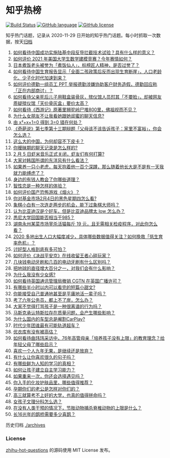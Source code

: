 # 知乎热榜
[![Build Status](https://github.com/ToWeLong/zhihu-hot-questions/workflows/CI/badge.svg)](https://github.com/ToWeLong/zhihu-hot-questions/actions)
[![GitHub language](https://img.shields.io/badge/language-golang-orange.svg)](https://golang.org/)
[![GitHub license](https://img.shields.io/github/license/ToWeLong/zhihu-hot-questions)](https://github.com/ToWeLong/zhihu-hot-questions/blob/main/LICENSE)

知乎热门话题，记录从 2020-11-29 日开始的知乎热门话题。每小时抓取一次数据，按天[归档](./archives)

<!-- BEGIN -->

1. [如何看待中国成功实施陆基中段反导拦截技术试验？具有什么样的意义？](https://www.zhihu.com/question/442907371)
1. [如何评价 2021 年美国大学生数学建模竞赛？今年赛情如何？](https://www.zhihu.com/question/440252527)
1. [日本煮饭老头被誉为「煮饭仙人」，标榜匠人精神，是否过誉了？](https://www.zhihu.com/question/56773677)
1. [如何看待中国生育报告显示「全面二孩政策后反而出现生育断崖」，人口老龄化、少子化时代加速到来？](https://www.zhihu.com/question/442679833)
1. [如何评价德勤一组员工 PPT 举报德勤涉嫌协助客户财务造假，德勤回应称「正在内部商讨」？](https://www.zhihu.com/question/442696107)
1. [如何看待父亲死后儿子用鞋盒装骨灰，殡仪馆人员怼其「不要脸」，却被网友质疑殡仪馆「天价骨灰盒」要价太高？](https://www.zhihu.com/question/441101618)
1. [如何看待《西游记》原著里狮驼岭尸堆800里，佛祖视而不见？](https://www.zhihu.com/question/441627356)
1. [为什么女朋友不让我看她跟她闺蜜的聊天信息?](https://www.zhihu.com/question/411657705)
1. [由 x²+x+1=0 得到 3=0 错在何处？](https://www.zhihu.com/question/309863493)
1. [《奇葩说》第七季第十三期辩题「父母该不该告诉孩子：家里不富裕」，你会怎么选？](https://www.zhihu.com/question/442875176)
1. [这么大的中国，为何却容不下皮卡？](https://www.zhihu.com/question/48425484)
1. [你暧昧期的聊天记录是怎么样的?](https://www.zhihu.com/question/356579521)
1. [2 月 5 日虾米音乐正式关闭，虾友们有何打算?](https://www.zhihu.com/question/432893433)
1. [大家对韩国所谓的东洋风有什么看法？](https://www.zhihu.com/question/440395108)
1. [如果养一只小老虎，每天抱着他一百个深蹲，那么随着他长大是不是有一天我就力能缚虎了？](https://www.zhihu.com/question/437834455)
1. [身边的有钱人教会了你哪些道理？](https://www.zhihu.com/question/430653175)
1. [智性恋是一种怎样的体验？](https://www.zhihu.com/question/277037027)
1. [如何评价国产恐怖游戏《烟火》？](https://www.zhihu.com/question/395034042)
1. [你对基金市场2月4日的黑色星期四怎么看?](https://www.zhihu.com/question/442804794)
1. [象棋小白有一次连走两步的机会，能下过象棋大师吗？](https://www.zhihu.com/question/442313342)
1. [认为比亚迪汉是个好车，但是比亚迪品牌太 low 怎么办？](https://www.zhihu.com/question/431492053)
1. [悉尼大学回国能否相当于985？](https://www.zhihu.com/question/266843003)
1. [湖南永州某菜市场宰杀活猫每斤 19 元，且无需相关检疫程序，对此你怎么看？](https://www.zhihu.com/question/442836265)
1. [2020 多地出生人口大幅度减少，具体哪些数据值得关注？如何挽救「低生育率危机」？](https://www.zhihu.com/question/442415462)
1. [讨好型人格到底有多可怕？](https://www.zhihu.com/question/268633341)
1. [如何评价《决战平安京》在线收留王者心碎玩家？](https://www.zhihu.com/question/442834132)
1. [几块钱电动牙刷和几百的电动牙刷有什么区别吗？](https://www.zhihu.com/question/324119500)
1. [把地球的直径增大百分之一，对我们会有什么影响？](https://www.zhihu.com/question/441848439)
1. [为什么我没有少女感?](https://www.zhihu.com/question/437488060)
1. [如何看待英国通讯管理局撤销 CGTN 在英国广播许可？](https://www.zhihu.com/question/442872565)
1. [有哪些半小时以内可以看完的短篇小甜文?](https://www.zhihu.com/question/438057405)
1. [你能接受自己普通地甚至是平庸地活一辈子吗？](https://www.zhihu.com/question/442092262)
1. [考了六年公务员，都上不了岸，怎么办？](https://www.zhihu.com/question/366251926)
1. [大家不觉得打骂孩子是一种很离谱的行为吗？](https://www.zhihu.com/question/438387971)
1. [马斯克承认特斯拉存在质量问题，会产生哪些影响？](https://www.zhihu.com/question/442819243)
1. [为什么国内的车型总是阉割CarPlay?](https://www.zhihu.com/question/437691000)
1. [时代少年团谁最有可能轨道超车？](https://www.zhihu.com/question/442289110)
1. [优衣库有没有被高估？](https://www.zhihu.com/question/355928826)
1. [如何看待曲玮玮采访中，76年高管母亲「培养孩子没有上限」的教育理念？给年轻父母了哪些启示？](https://www.zhihu.com/question/442701602)
1. [喜欢一个人九年无果，是继续还是放弃？](https://www.zhihu.com/question/442430684)
1. [有什么让你喜欢很久的句子吗？](https://www.zhihu.com/question/437789442)
1. [有哪些鲜为人知的学习的真相？](https://www.zhihu.com/question/439066811)
1. [如何让孩子建立自主学习能力？](https://www.zhihu.com/question/437375149)
1. [如果重来一次，你还会选择遇见吗？](https://www.zhihu.com/question/434466113)
1. [你入手的化妆护肤品里，哪些值得推荐？](https://www.zhihu.com/question/438488767)
1. [孕期你们的老公是怎样对你们的？](https://www.zhihu.com/question/302590451)
1. [高三就算考不上好的大学，也真的值得拼命吗？](https://www.zhihu.com/question/440208823)
1. [女孩子文理分科怎么选？](https://www.zhihu.com/question/438663595)
1. [在没有人类干预的情况下，节肢动物捕杀脊椎动物的上限是什么？](https://www.zhihu.com/question/419117531)
1. [长16光年的鹊桥需要多少喜鹊？](https://www.zhihu.com/question/437676937)

<!-- END -->

历史归档 [./archives](./archives)


### License
[zhihu-hot-questions](https://github.com/towelong/zhihu-hot-questions) 的源码使用 MIT License 发布。